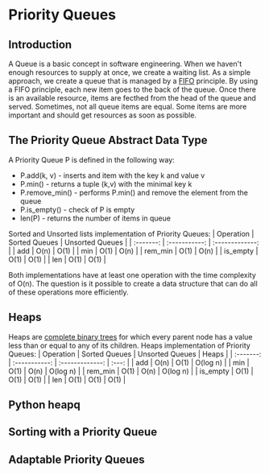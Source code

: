 # Priority Queues

## Introduction
A Queue is a basic concept in software engineering. When we haven't enough resources to supply at once, we create a waiting list. As a simple approach, we create a queue that is managed by a [FIFO](https://en.wikipedia.org/wiki/FIFO_(computing_and_electronics)) principle. By using a FIFO principle, each new item goes to the back of the queue. Once there is an available resource, items are fecthed from the head of the queue and served. Sometimes, not all queue items are equal. Some items are more important and should get resources as soon as possible. 

## The Priority Queue Abstract Data Type
A Priority Queue P is defined in the following way:
- P.add(k, v) - inserts and item with the key k and value v
- P.min() - returns a tuple (k,v) with the minimal key k
- P.remove_min() - performs P.min() and remove the element from the queue  
- P.is_empty() - check of P is empty
- len(P) - returns the number of items in queue

Sorted and Unsorted lists implementation of Priority Queues:
| Operation | Sorted Queues | Unsorted Queues |
| :-------: | :-----------: | :-------------: |
| add       | O(n)          | O(1)            |
| min       | O(1)          | O(n)            |
| rem_min   | O(1)          | O(n)            |
| is_empty  | O(1)          | O(1)            |
| len       | O(1)          | O(1)            |

Both implementations have at least one operation with the time complexity of O(n). The question is it possible to create a data structure that can do all of these operations more efficiently.


## Heaps
Heaps are [complete binary trees](https://www.programiz.com/dsa/complete-binary-tree) for which every parent node has a value less than or equal to any of its children.
Heaps implementation of Priority Queues:
| Operation | Sorted Queues | Unsorted Queues | Heaps    |
| :-------: | :-----------: | :-------------: | :---:    |
| add       | O(n)          | O(1)            | O(log n) |
| min       | O(1)          | O(n)            | O(log n) |
| rem_min   | O(1)          | O(n)            | O(log n) |
| is_empty  | O(1)          | O(1)            | O(1)     |
| len       | O(1)          | O(1)            | O(1)     |




## Python heapq




##  Sorting with a Priority Queue

## Adaptable Priority Queues


